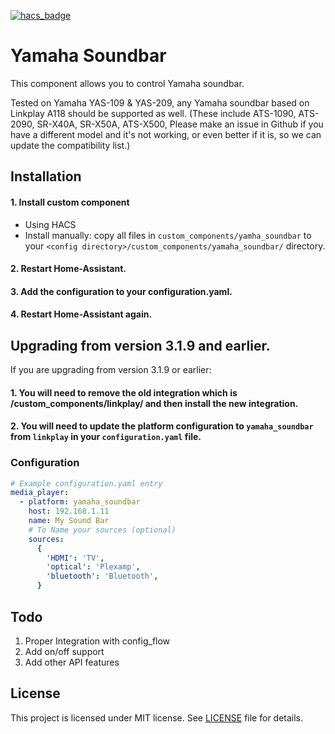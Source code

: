 [![hacs_badge](https://img.shields.io/badge/HACS-Custom-41BDF5.svg?style=for-the-badge)](https://github.com/hacs/integration)

# Yamaha Soundbar

This component allows you to control Yamaha soundbar.

Tested on Yamaha YAS-109 & YAS-209, any Yamaha soundbar based on Linkplay A118 should be supported as well. (These include ATS-1090, ATS-2090, SR-X40A, SR-X50A, ATS-X500, Please make an issue in Github if you have a different model and it's not working, or even better if it is, so we can update the compatibility list.)

## Installation

#### 1. Install custom component
 - Using HACS
 - Install manually: copy all files in `custom_components/yamha_soundbar` to your `<config directory>/custom_components/yamaha_soundbar/` directory.

#### 2. Restart Home-Assistant.
#### 3. Add the configuration to your configuration.yaml.
#### 4. Restart Home-Assistant again.

## Upgrading from version 3.1.9 and earlier.

If you are upgrading from version 3.1.9 or earlier:
#### 1. You will need to remove the old integration which is /custom_components/linkplay/ and then install the new integration.
#### 2. You will need to update the platform configuration to `yamaha_soundbar` from `linkplay` in your `configuration.yaml` file.

### Configuration

```yaml
# Example configuration.yaml entry
media_player:
  - platform: yamaha_soundbar
    host: 192.168.1.11
    name: My Sound Bar
    # To Name your sources (optional)
    sources:
      {
        'HDMI': 'TV', 
        'optical': 'Plexamp', 
        'bluetooth': 'Bluetooth',
      }
```

## Todo

1. Proper Integration with config_flow
2. Add on/off support
3. Add other API features 

## License

This project is licensed under MIT license. See [LICENSE](LICENSE) file for details.
